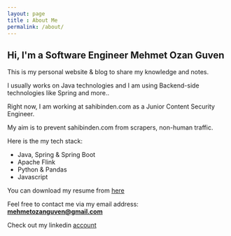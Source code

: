 ```yaml
---
layout: page
title : About Me
permalink: /about/
---
```


<h2>Hi, I'm a Software Engineer Mehmet Ozan Guven</h2>
This is my personal website & blog to share my knowledge and notes.

I usually works on Java technologies and I am using Backend-side technologies like Spring and more..

Right now, I am working at sahibinden.com as a Junior Content Security Engineer.

My aim is to prevent sahibinden.com from scrapers, non-human traffic.

Here is the my tech stack:
- Java, Spring & Spring Boot
- Apache Flink
- Python & Pandas
- Javascript

You can download my resume from [here](/assets/resume/MehmetOzanGuven_cv_eng.pdf)

Feel free to contact me via my email address: **mehmetozanguven@gmail.com**

Check out my linkedin [account](https://www.linkedin.com/in/mehmet-ozan-güven-759291114)